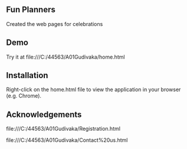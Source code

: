 ## Fun Planners

Created the web pages for celebrations

## Demo

Try it at file:///C:/44563/A01Gudivaka/home.html

## Installation

Right-click on the home.html file to view the application in your browser (e.g. Chrome).

## Acknowledgements

file:///C:/44563/A01Gudivaka/Registration.html

file:///C:/44563/A01Gudivaka/Contact%20us.html